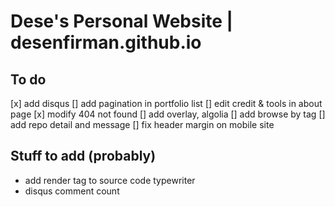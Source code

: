 # Dese's Personal Website | desenfirman.github.io


## To do
[x] add disqus
[] add pagination in portfolio list
[] edit credit & tools in about page
[x] modify 404 not found
[] add overlay, algolia
[] add browse by tag
[] add repo detail and message
[] fix header margin on mobile site

## Stuff to add (probably)
- add render tag to source code typewriter
- disqus comment count